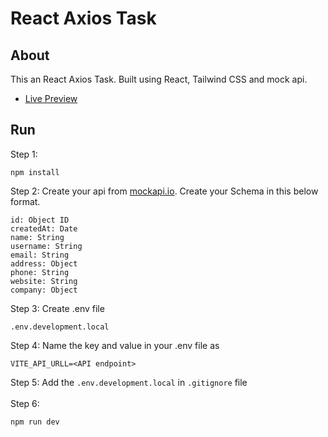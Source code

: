 # React Axios Task
## About
This an React Axios Task. Built using React, Tailwind CSS and mock api.

- [Live Preview]()

## Run
Step 1:
```
npm install
```
Step 2: Create your api from [mockapi.io](https://mockapi.io/). Create your Schema in this below format.
```
id: Object ID
createdAt: Date
name: String
username: String
email: String
address: Object
phone: String
website: String
company: Object
```
Step 3: Create .env file
```
.env.development.local
```
Step 4: Name the key and value in your .env file as
```
VITE_API_URLL=<API endpoint>
```
Step 5: Add the `.env.development.local` in `.gitignore` file <br/> <br/>
Step 6:
```
npm run dev
```
